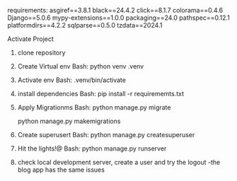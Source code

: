 
requirements:
asgiref==3.8.1
black==24.4.2
click==8.1.7
colorama==0.4.6
Django==5.0.6
mypy-extensions==1.0.0
packaging==24.0
pathspec==0.12.1
platformdirs==4.2.2
sqlparse==0.5.0
tzdata==2024.1

Activate Project 
1. clone repository

2. Create Virtual env 
Bash:
    python venv .venv

3. Activate env
Bash:
    .venv/bin/activate

4. install dependencies
Bash:
    pip install -r requirememts.txt

5. Apply Migrationms
Bash:
    python manage.py migrate 
    >
    python manage.py makemigrations

6. Create superusert
Bash:
    python manage.py createsuperuser

7. Hit the lights!@ 
Bash: 
    python manage.py runserver

8.  check local development server, create a user and try the logout
    -the blog app has the same issues
